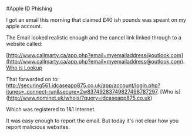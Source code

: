 #Apple ID Phishing

I got an email this morning that claimed £40 ish pounds was speant on my apple account.

The Email looked realistic enough and the cancel link linked through to a website called: 

[http://www.callmarty.ca/app.php?email=myemailaddress@outlook.com](http://www.callmarty.ca/app.php?email=myemailaddress@outlook.com). [Who is Lookup](https://sign.tcns.com/dot-root/whois.cfm?domain=callmarty&security=on&action=whois&http://www.tcns.com/alerts/ie.html)

That forwarded on to: 
http://securing561.idcaseapp875.co.uk/app/account/login.php?itunes=_connect-run&secure=2w83749283749827498787297. [Who is] (http://www.nominet.uk/whois/?query=idcaseapp875.co.uk)

Which was registered to 1&1 Internet.

It was easy enough to report the email. But today it's not clear how you report malicious websites.


